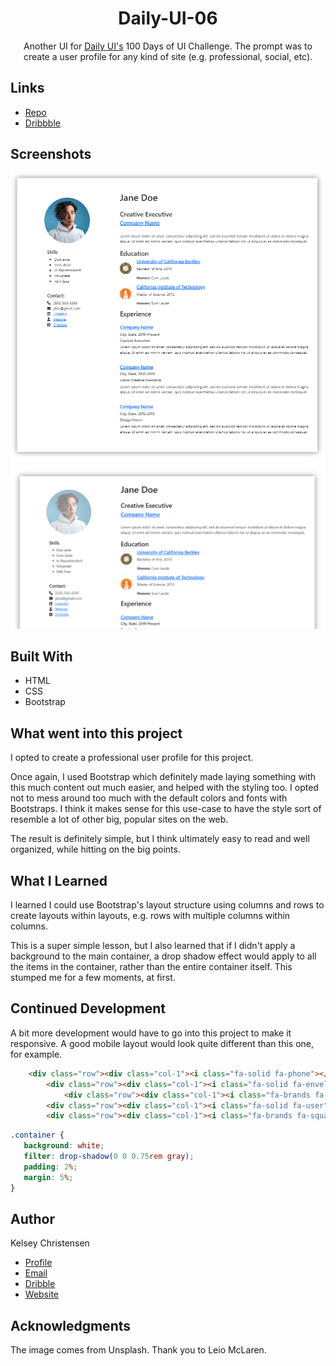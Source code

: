 <h1 align="center">Daily-UI-06</h1>

<p align="center">
Another UI for <a href="https://www.dailyui.co/">Daily UI's</a> 100 Days of UI Challenge. 
The prompt was to create a user profile for any kind of site (e.g. professional, social, etc). 
</p>

## Links

- [Repo](https://github.com/kelseychristensen/Daily-UI-06.git "Daily-UI-06 Repo")
- [Dribbble](https://dribbble.com/shots/19998366-Daily-UI-Day-06-User-Profile "Daily-UI-06 Dribbble Snapshot")


## Screenshots

![Home Page](screenshot.png "Home Page")
![Active State for Image](active-state-img.png "Active State")

## Built With

- HTML
- CSS
- Bootstrap

## What went into this project

I opted to create a professional user profile for this project.

Once again, I used Bootstrap which definitely made laying something with this much content out much easier, 
and helped with the styling too. I opted not to mess around too much with the default colors
and fonts with Bootstraps. I think it makes sense for this use-case to have the style sort of 
resemble a lot of other big, popular sites on the web.

The result is definitely simple, but I think ultimately easy to read and well organized, 
while hitting on the big points. 


## What I Learned 

I learned I could use Bootstrap's layout structure using columns and rows to 
create layouts within layouts, e.g. rows with multiple columns within columns.

This is a super simple lesson, but I also learned that if I didn't apply
a background to the main container, a drop shadow effect would apply to 
all the items in the container, rather than the entire container itself. 
This stumped me for a few moments, at first.

## Continued Development

A bit more development would have to go into this project to make it responsive. A good mobile 
layout would look quite different than this one, for example. 

```html
    <div class="row"><div class="col-1"><i class="fa-solid fa-phone"></i></div><div class="col-11">(555) 555-5555</div></div>
        <div class="row"><div class="col-1"><i class="fa-solid fa-envelope"></i></div><div class="col-11">jdoe@gmail.com</div></div>
            <div class="row"><div class="col-1"><i class="fa-brands fa-linkedin"></i></div><div class="col-11"><a href="#">LinkedIn</a></div></div>
        <div class="row"><div class="col-1"><i class="fa-solid fa-user"></i></div><div class="col-11"><a href="#">Website</a></div></div>
        <div class="row"><div class="col-1"><i class="fa-brands fa-square-dribbble"></i></div><div class="col-11"><a href="#">Dribbble</a></div></div>

```
```css
.container {
   background: white;
   filter: drop-shadow(0 0 0.75rem gray);
   padding: 2%;
   margin: 5%;
}
```

## Author

Kelsey Christensen

- [Profile](https://github.com/kelseychristensen "Kelsey Christensen")
- [Email](mailto:kelsey.c.christensen@gmail.com?subject=Hi "Get in touch")
- [Dribble](https://dribbble.com/kelseychristensen "Dribbble")
- [Website](http://kelseychristensen.com/ "GitHub")

## Acknowledgments

The image comes from Unsplash. Thank you to Leio McLaren.
